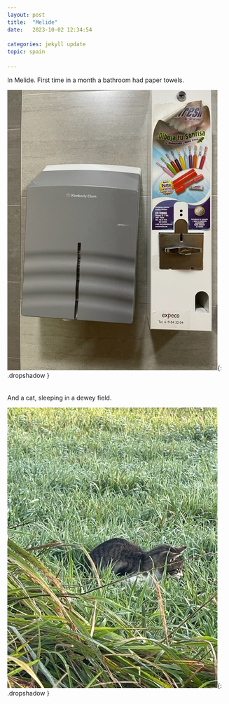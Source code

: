 ```yaml
---
layout: post
title:  "Melide"
date:   2023-10-02 12:34:54

categories: jekyll update
topic: spain

---
```


In Melide.  First time in a month a bathroom had paper towels.

![Bathroom](/images/spain/2023-10-02/K/melide_files/IMG_3480.jpg){: .dropshadow }
<br><br><br>
And a cat, sleeping in a dewey field.

![Cat](/images/spain/2023-10-02/K/melide_files/IMG_3467.jpg){: .dropshadow }
